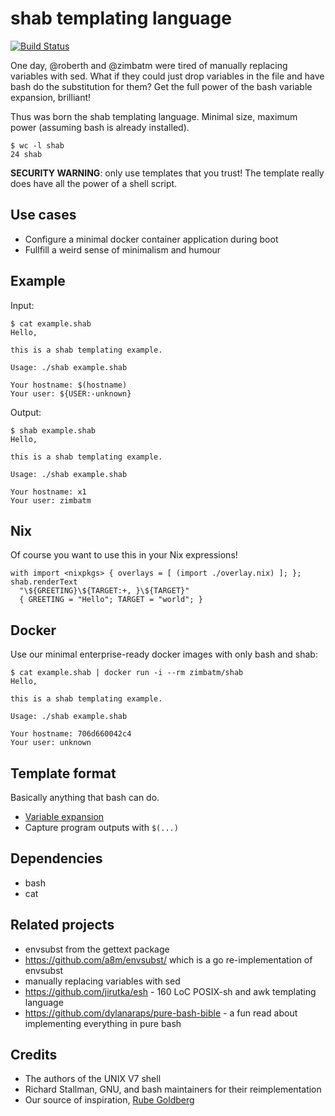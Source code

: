 # shab templating language

[![Build Status](https://travis-ci.org/zimbatm/shab.svg?branch=master)](https://travis-ci.org/zimbatm/shab)

One day, @roberth and @zimbatm were tired of manually replacing variables with
sed. What if they could just drop variables in the file and have bash do the
substitution for them? Get the full power of the bash variable expansion,
brilliant!

Thus was born the shab templating language. Minimal size, maximum power
(assuming bash is already installed).

```
$ wc -l shab
24 shab
```

**SECURITY WARNING**: only use templates that you trust! The template really does
have all the power of a shell script.

## Use cases

* Configure a minimal docker container application during boot
* Fullfill a weird sense of minimalism and humour

## Example

Input:
```
$ cat example.shab
Hello,

this is a shab templating example.

Usage: ./shab example.shab

Your hostname: $(hostname)
Your user: ${USER:-unknown}
```

Output:
```
$ shab example.shab
Hello,

this is a shab templating example.

Usage: ./shab example.shab

Your hostname: x1
Your user: zimbatm
```

## Nix

Of course you want to use this in your Nix expressions!

```
with import <nixpkgs> { overlays = [ (import ./overlay.nix) ]; };
shab.renderText
  "\${GREETING}\${TARGET:+, }\${TARGET}"
  { GREETING = "Hello"; TARGET = "world"; }
```

## Docker

Use our minimal enterprise-ready docker images with only bash and shab:

```
$ cat example.shab | docker run -i --rm zimbatm/shab
Hello,

this is a shab templating example.

Usage: ./shab example.shab

Your hostname: 706d660042c4
Your user: unknown
```

## Template format

Basically anything that bash can do.

* [Variable expansion](https://www.gnu.org/software/bash/manual/html_node/Shell-Parameter-Expansion.html)
* Capture program outputs with `$(...)`

## Dependencies

* bash
* cat

## Related projects

* envsubst from the gettext package
* https://github.com/a8m/envsubst/ which is a go re-implementation of envsubst
* manually replacing variables with sed
* https://github.com/jirutka/esh - 160 LoC POSIX-sh and awk templating
  language
* https://github.com/dylanaraps/pure-bash-bible - a fun read about
  implementing everything in pure bash

## Credits

* The authors of the UNIX V7 shell
* Richard Stallman, GNU, and bash maintainers for their reimplementation
* Our source of inspiration, [Rube Goldberg](https://en.wikipedia.org/wiki/Rube_Goldberg)
